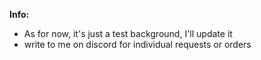 ****Info:****
* As for now, it's just a test background, I'll update it
* write to me on discord for individual requests or orders

